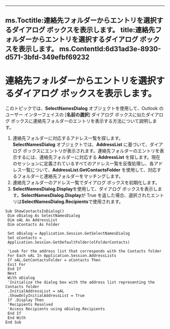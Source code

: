 

---
ms.Toctitle:連絡先フォルダーからエントリを選択するダイアログ ボックスを表示します。
title:連絡先フォルダーからエントリを選択するダイアログ ボックスを表示します。
ms.ContentId:6d31ad3e-8930-d571-3bfd-349efbf69232
---
# 連絡先フォルダーからエントリを選択するダイアログ ボックスを表示します。




このトピックでは、**SelectNamesDialog** オブジェクトを使用して、Outlook のユーザー インターフェイスの [**名前の選択**] ダイアログ ボックスに似たダイアログ ボックスに連絡先フォルダーのエントリを表示する方法について説明します。





1. 連絡先フォルダーに対応するアドレス一覧を探します。**SelectNamesDialog** オブジェクトでは、**AddressList** に基づいて、ダイアログ ボックスにエントリが表示されます。連絡先フォルダーのエントリを表示するには、連絡先フォルダーに対応する **AddressList** を探します。現在のセッションに定義されているすべてのアドレス一覧を反復処理し、各アドレス一覧について、**AddressList.GetContactsFolder** を使用して、対応するフォルダーと連絡先フォルダーをマッチングします。
2. 連絡先フォルダーのアドレス一覧でダイアログ ボックスを初期化します。
3. **SelectNamesDialog.Display**を使用して、ダイアログ ボックスを表示します。**SelectNamesDialog.Display**が True を返した場合、選択されたエントリは**SelectNamesDialog.Recipients**で使用されます。






```sourcecode
Sub ShowContactsInDialog() 
 Dim oDialog As SelectNamesDialog 
 Dim oAL As AddressList 
 Dim oContacts As Folder 
 
 Set oDialog = Application.Session.GetSelectNamesDialog 
 Set oContacts = _ 
 Application.Session.GetDefaultFolder(olFolderContacts) 
 
 'Look for the address list that corresponds with the Contacts folder 
 For Each oAL In Application.Session.AddressLists 
 If oAL.GetContactsFolder = oContacts Then 
 Exit For 
 End If 
 Next 
 With oDialog 
 'Initialize the dialog box with the address list representing the Contacts folder 
 .InitialAddressList = oAL 
 .ShowOnlyInitialAddressList = True 
 If .Display Then 
 'Recipients Resolved 
 'Access Recipients using oDialog.Recipients 
 End If 
 End With 
End Sub
```



